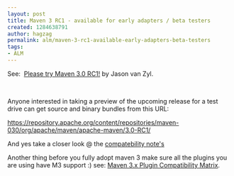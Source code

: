 ```yaml
---
layout: post
title: Maven 3 RC1 - available for early adapters / beta testers
created: 1284638791
author: hagzag
permalink: alm/maven-3-rc1-available-early-adapters-beta-testers
tags:
- ALM
---
```

<p>See:&nbsp; <a class="title" href="http://www.sonatype.com/people/2010/09/please-try-maven-3-0-rc1/" rel="bookmark">Please try Maven 3.0 RC1!</a> by Jason van Zyl.</p>
<p>&nbsp;</p>
<p>Anyone interested in taking a preview of the upcoming release for a  test drive can get source and binary bundles from this URL:</p>
<p><a href="https://repository.apache.org/content/repositories/maven-030/org/apache/maven/apache-maven/3.0-RC1/">https://repository.apache.org/content/repositories/maven-030/org/apache/maven/apache-maven/3.0-RC1/</a></p>
<p>And yes take a closer look @ the <a href="https://cwiki.apache.org/confluence/display/MAVEN/Maven+3.x+Compatibility+Notes">compatebility note's</a></p>
<p>Another thing before you fully adopt maven 3 make sure all the plugins you are using have M3 support :) see: <span id="title-text"><a href="https://cwiki.apache.org/confluence/display/MAVEN/Maven+3.x+Plugin+Compatibility+Matrix">Maven  3.x Plugin Compatibility Matrix</a></span>.</p>
<p>&nbsp;</p>
